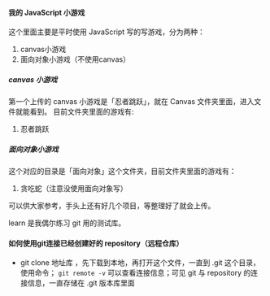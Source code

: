 #### 我的 JavaScript 小游戏

这个里面主要是平时使用 JavaScript 写的写游戏，分为两种：

1. canvas小游戏
2. 面向对象小游戏（不使用canvas）

##### canvas 小游戏
第一个上传的 canvas 小游戏是「忍者跳跃」，就在 Canvas 文件夹里面，进入文件就能看到。
目前文件夹里面的游戏有:

1. 忍者跳跃

##### 面向对象小游戏
这个对应的目录是「面向对象」这个文件夹，目前文件夹里面的游戏有：
1. 贪吃蛇（注意没使用面向对象写）

可以供大家参考，手头上还有好几个项目，等整理好了就会上传。

learn 是我偶尔练习 git 用的测试库。

####  如何使用git连接已经创建好的 repository（远程仓库）

- git clone 地址库 ，先下载到本地，再打开这个文件，一直到 .git 这个目录，使用命令；
`git remote -v` 可以查看连接信息；可见 git 与 repository 的连接信息，一直存储在 .git 版本库里面
